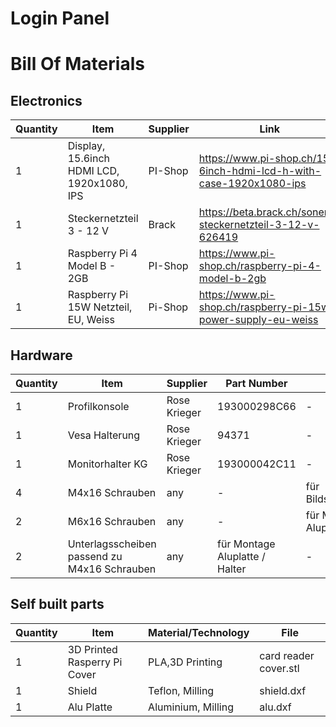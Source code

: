 # Login Panel

# Bill Of Materials

## Electronics
| Quantity | Item | Supplier | Link |
|-|-|-|-|
| 1 |Display, 15.6inch HDMI LCD, 1920x1080, IPS | PI-Shop | https://www.pi-shop.ch/15-6inch-hdmi-lcd-h-with-case-1920x1080-ips|
|1 |Steckernetzteil 3 - 12 V|Brack|https://beta.brack.ch/sonero-steckernetzteil-3-12-v-626419|
|1|Raspberry Pi 4 Model B - 2GB| PI-Shop|https://www.pi-shop.ch/raspberry-pi-4-model-b-2gb|
|1|Raspberry Pi 15W Netzteil, EU, Weiss|Pi-Shop|https://www.pi-shop.ch/raspberry-pi-15w-power-supply-eu-weiss|

## Hardware
| Quantity | Item | Supplier | Part Number | Info|
|-|-|-|-|-|
|1|Profilkonsole|Rose Krieger|193000298C66|-|
|1|Vesa Halterung|Rose Krieger|94371|-|
|1|Monitorhalter KG|Rose Krieger|193000042C11|-|
|4|M4x16 Schrauben|any|-|für Bildschirmmontage|
|2|M6x16 Schrauben|any|-|für Montage Aluplatte / Halter|
|2|Unterlagsscheiben passend zu M4x16 Schrauben|any|für Montage Aluplatte / Halter|-|

## Self built parts
| Quantity | Item | Material/Technology | File |
|-|-|-|-|
|1|3D Printed Rasperry Pi Cover|PLA,3D Printing|card reader cover.stl|
|1|Shield|Teflon, Milling|shield.dxf|
|1|Alu Platte|Aluminium, Milling|alu.dxf|
